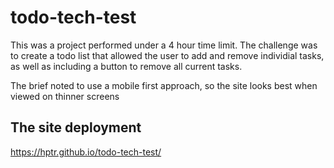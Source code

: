 # todo-tech-test

This was a project performed under a 4 hour time limit. The challenge was to create a todo list that allowed the user to add and remove individial tasks, as well as including a button to remove all current tasks.

The brief noted to use a mobile first approach, so the site looks best when viewed on thinner screens

## The site deployment

https://hptr.github.io/todo-tech-test/